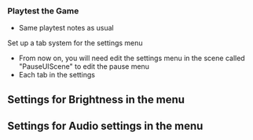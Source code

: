 ### Playtest the Game
- Same playtest notes as usual

Set up a tab system for the settings menu

- From now on, you will need edit the settings menu in the scene called "PauseUIScene" to edit the pause menu
- Each tab in the settings

Settings for Brightness in the menu
-

Settings for Audio settings in the menu
-
